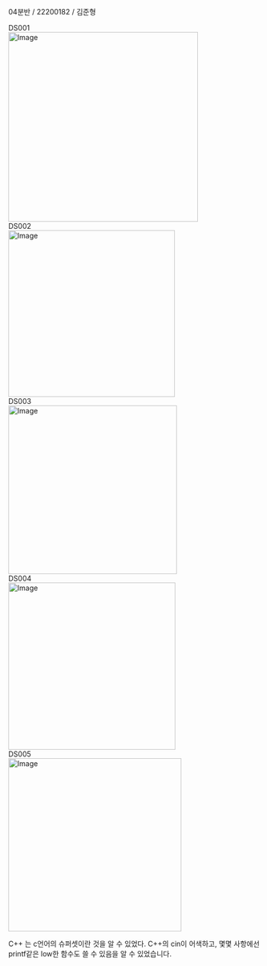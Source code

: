 04분반 / 22200182 / 김준형

DS001
<br>
<img width="378" alt="Image" src="https://github.com/user-attachments/assets/38034375-fc6e-426f-bdc4-988daf81d7f9" />
<br>
DS002
<br>
<img width="332" alt="Image" src="https://github.com/user-attachments/assets/6b8f7ffe-5fe5-4b22-accc-2010403db358" />
<br>
DS003
<br>
<img width="336" alt="Image" src="https://github.com/user-attachments/assets/8e5f69ae-26dd-4bb7-9181-cf2f937b98a8" />
<br>
DS004
<br>
<img width="333" alt="Image" src="https://github.com/user-attachments/assets/54eb4709-2eaf-4962-99a9-a0d09a3510d2" />
<br>
DS005
<br>
<img width="345" alt="Image" src="https://github.com/user-attachments/assets/ef8d038d-faa3-44fc-8407-ac4e239a05f3" />
<br>

C++ 는 c언어의 슈퍼셋이란 것을 알 수 있었다.
C++의 cin이 어색하고, 몇몇 사항에선 printf같은 low한 함수도 쓸 수 있음을 알 수 있었습니다.
